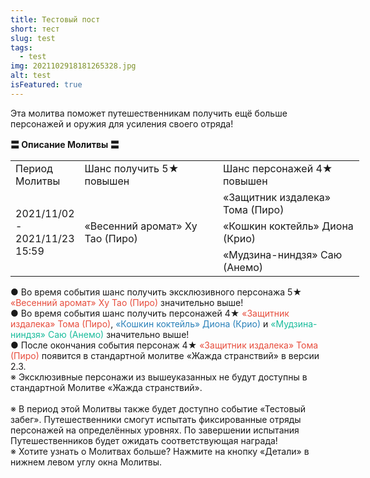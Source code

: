 ```yaml
---
title: Тестовый пост
short: тест
slug: test
tags:
  - test
img: 2021102918181265328.jpg
alt: test
isFeatured: true
---
```

Эта молитва поможет путешественникам получить ещё больше персонажей и оружия для усиления своего отряда!

**〓 Описание Молитвы 〓**

<div class="tg-wrap"><table style="undefined;table-layout: fixed; width: 558px"><colgroup><col style="width: 86px"><col style="width: 234px"><col style="width: 238px"></colgroup><tbody><tr><td>Период Молитвы</td><td>Шанс получить 5★ повышен</td><td>Шанс персонажей 4★  повышен</td></tr><tr><td rowspan="3">2021/11/02 - 2021/11/23 15:59<br></td><td rowspan="3">«Весенний аромат» Ху Тао (Пиро)<br></td><td>«Защитник издалека» Тома (Пиро)</td></tr><tr><td>«Кошкин коктейль» Диона (Крио)</td></tr><tr><td>«Мудзина-ниндзя» Саю (Анемо)</td></tr></tbody></table></div>

<span style="font-size:14px;">● Во время события шанс получить эксклюзивного персонажа 5★ <span style="color:#e74c3c;">«Весенний аромат» Ху Тао (Пиро)</span> значительно выше!<br>
● Во время события шанс получить персонажей 4★ <span style="color:#e74c3c;">«Защитник издалека» Тома (Пиро)</span>, <span style="color:#2980b9;">«Кошкин коктейль» Диона (Крио)</span> и <span style="color:#1abc9c;">«Мудзина-ниндзя» Саю (Анемо)</span> значительно выше!<br>
● После окончания события персонаж 4★ <span style="color:#e74c3c;">«Защитник издалека» Тома (Пиро)</span> появится в стандартной молитве «Жажда странствий» в версии 2.3.<br>
※ Эксклюзивные персонажи из вышеуказанных не будут доступны в стандартной Молитве «Жажда странствий».<br>
<br>
※ В период этой Молитвы также будет доступно событие «Тестовый забег». Путешественники смогут испытать фиксированные отряды персонажей на определённых уровнях. По завершении испытания Путешественников будет ожидать соответствующая награда!<br>
※ Хотите узнать о Молитвах больше? Нажмите на кнопку «Детали» в нижнем левом углу окна Молитвы.</span>

